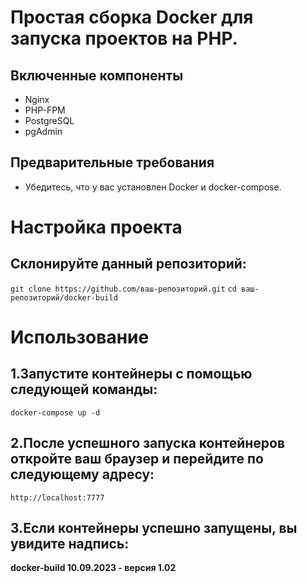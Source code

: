 # Простая сборка Docker для запуска проектов на PHP.

## Включенные компоненты
- Nginx
- PHP-FPM
- PostgreSQL
- pgAdmin

## Предварительные требования
- Убедитесь, что у вас установлен Docker и docker-compose.

# Настройка проекта
## Склонируйте данный репозиторий:
   ```git clone https://github.com/ваш-репозиторий.git```
   ```cd ваш-репозиторий/docker-build```

# Использование
## 1.Запустите контейнеры с помощью следующей команды:
```docker-compose up -d```

## 2.После успешного запуска контейнеров откройте ваш браузер и перейдите по следующему адресу:
```http://localhost:7777```

## 3.Если контейнеры успешно запущены, вы увидите надпись:
**docker-build 10.09.2023 - версия 1.02**